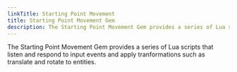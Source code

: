 ```yaml
---
linkTitle: Starting Point Movement
title: Starting Point Movement Gem
description: The Starting Point Movement Gem provides a series of Lua scripts that listen and respond to input events in Open 3D Engine (O3DE).
---
```


The Starting Point Movement Gem provides a series of Lua scripts that listen and respond to input events and apply tranformations such as translate and rotate to entities.
